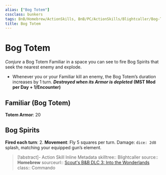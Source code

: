 ```yaml
---
alias: ["Bog Totem"]
cssclass: bunkers
tags: BnB/Homebrew/ActionSkills, BnB/PC/ActionSkills/Blightcaller/Bog-Totem
title: Bog Totem
---
```


# Bog Totem
*Conjure* a Bog Totem Familiar in a space you can see to fire Bog Spirits that seek the nearest enemy and explode.
- Whenever you or your Familiar kill an enemy, the Bog Totem’s duration increases by 1 turn.
***Destroyed when its Armor is depleted***
**(MST Mod per Day + 1/Encounter)**

## Familiar (Bog Totem)
**Totem Armor**: 20

## Bog Spirits
**Fired each turn**: 2.
**Movement**: Fly 5 squares per turn.
Damage: `dice: 2d8` splash, matching your equipped gun’s element.

>[!abstract]- Action Skill Inline Metadata
> skilltree:: Blightcaller
> source:: **Homebrew**
> sourceurl:: [Scout's B&B DLC 3: Into the Wonderlands](https://docs.google.com/document/d/1MLOgrWwcLNTnP9PuXrKiLImy7SUh4hXO8arVUAlmdp0/edit)
> class:: Commando
